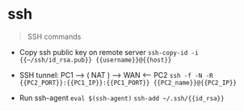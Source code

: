 # ssh

> SSH commands

- Copy ssh public key on remote server
`ssh-copy-id -i {{~/ssh/id_rsa.pub}} {{username}}@{{host}}`

- SSH tunnel: PC1 --> ( NAT ) --> WAN <-- PC2
`ssh -f -N -R {{PC2_PORT}}:{{PC1_IP}}:{{PC1_PORT}} {{PC2_name}}@{{PC2_IP}}`

- Run ssh-agent
`eval $(ssh-agent)`
`ssh-add ~/.ssh/{{id_rsa}}`
